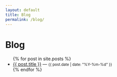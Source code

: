 ```yaml
---
layout: default
title: Blog
permalink: /blog/
---
```


# Blog

<ul>
{% for post in site.posts %}
  <li><a href="{{ post.url | relative_url }}">{{ post.title }}</a> — <small>{{ post.date | date: "%Y-%m-%d" }}</small></li>
{% endfor %}
</ul>
